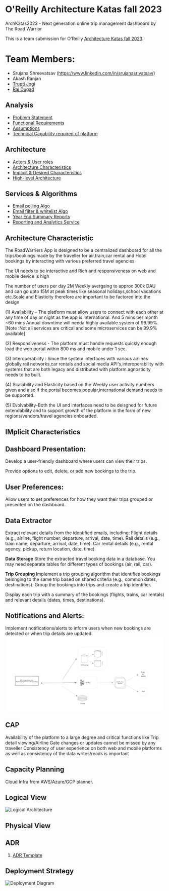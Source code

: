 # O'Reilly Architecture Katas fall 2023

ArchKatas2023 - Next generation online trip management dashboard by The Road Warrior

This is a team submission for O'Reilly [Architecture Katas fall 2023](https://learning.oreilly.com/featured/architectural-katas/).

# Team Members:  
- Srujana Shreevatsav (https://www.linkedin.com/in/srujanasrivatsav/)
- Akash Ranjan
- [Trupti Jogi](https://www.linkedin.com/in/trupti-jogi/)
- [Raj Dugad](https://www.linkedin.com/in/raj-dugad)


## Analysis
  - [Problem Statement](./1_Analysis/1_problem%20statement.md)
  - [Functional Requirements](./1_Analysis/2_functional%20requirements.md)
  - [Assumptions](./1_Analysis/3_assumptions.md)
   - [Technical Capability required of platform](./1_Analysis/4_technical%20Capability%20required%20of%20platform.md)

## Architecture
- [Actors & User roles](/2_Solution/1_actors-user-roles.md)
- [Architecture Characteristics](/2_Solution/2_architecture-characteristic.md)
- [Implicit & Desired Characteristics](/2_Solution/3_implicit-characteristics.md)
- [High-level Architecture](/2_Solution/4_high-level-architecture.md)

## Services & Algorithms
- [Email polling Algo](/2_Solution/Services/1_PollingService.md)
- [Email filter & whitelist Algo](/2_Solution/Services/2_EmailFilterAlgo.md)
- [Year End Summary Reports](/2_Solution/Services/3_Summary.md)
- [Reporting and Analytics Service](/2_Solution/Services/4_Analytics.md)

## Architecture Characteristic
The RoadWarriers App is designed to be a centralized dashboard for all the trips/bookings made by the traveller for air,train,car rental and Hotel bookings by interacting with various preferred travel agencies

The UI needs to be interactive and Rich and responsiveness on web and mobile device is high

The number of users per day 2M Weekly avergaing to approx 300k DAU and can go upto 15M at peak times like seasonal holidays,school vacations etc.Scale and Elasticity therefore are important to be factored into the design

(1) Availability - The platform must allow users to connect with each other at any time of day or night as the app is international. And 5 mins per month ~60 mins Annual downtime will needa highly available system of 99.99%.[Note :Not all services are critical and some microservices can be 99.9% available]

(2) Responsiveness - The platform must handle requests quickly enough load the web portal within 800 ms and mobile under 1 sec.

(3) Interoperability : Since the system interfaces with various airlines globally,rail networks,car rentals and social media API's,interoperability with systems that are both legacy and distributed with platform agnosticity needs to be built.

(4) Scalability and Elasticity based on the Weekly user activity numbers given and also if the portal becomes popular,international demand needs to be supported.

(5) Evolvability-Both the UI and interfaces need to be deisgned for future extendability and to support growth of the platform in the form of new regions/vendors/travel agencies onboarded.

## IMplicit Characteristics


## Dashboard Presentation:

Develop a user-friendly dashboard where users can view their trips.

Provide options to edit, delete, or add new bookings to the trip.

## User Preferences:

Allow users to set preferences for how they want their trips grouped or presented on the dashboard.

## Data Extractor

Extract relevant details from the identified emails, including:
Flight details (e.g., airline, flight number, departure, arrival, date, time).
Rail details (e.g., train name, departure, arrival, date, time).
Car rental details (e.g., rental agency, pickup, return location, date, time).

<Link to Diagram/Algo>

**Data Storage**
Store the extracted travel booking data in a database. You may need separate tables for different types of bookings (air, rail, car).

**Trip Grouping**
Implement a trip grouping algorithm that identifies bookings belonging to the same trip based on shared criteria (e.g., common dates, destinations).
Group the bookings into trips and create a trip identifier.

Display each trip with a summary of the bookings (flights, trains, car rentals) and relevant details (dates, times, destinations).



## Notifications and Alerts:

Implement notifications/alerts to inform users when new bookings are detected or when trip details are updated.
![Notification](/Assets/Notification%20Draft.png)



## CAP

Availability of the platform to a large degree and critical functions like Trip detail viewing/Airline Gate changes or updates cannot be missed by any traveller
Consistency of user experience on both web and mobile platforms as well as consistency of the data writes/reads is important

## Capacity Planning
Cloud Infra from AWS/Azure/GCP planner.

## Logical View
![Logical Architecture](/Assets/Logical%20Arch)

## Physical View

## ADR

1. [ADR Template](/3_ADR/1_ADR.md)


## Deployment Strategy

![Deployment Diagram](/Assets/Deployment)


